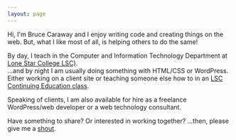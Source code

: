 ```yaml
---
layout: page
---
```

Hi, I'm Bruce Caraway and I enjoy writing code and creating things on the web.  But, what I like most of all, is helping others to do the same!    

By day, I teach in the Computer and Information Technology Department at <a href="http://lonestar.edu" target="_blank">Lone Star College LSC)</a>.   
...and by night I am usually doing something with HTML/CSS or WordPress.  Either working on a client site or teaching someone else how to in an <a href="http://www.lonestar.edu/Web-Developer-ce-Certificate.htm" target="_blank">LSC Continuing Education class</a>.   
  
Speaking of clients, I am also available for hire as a freelance WordPress/web developer or a web technology consultant.  

Have something to share? Or interested in working together? ...then, please give me a <a href="/contact" title="Contact">shout</a>.
